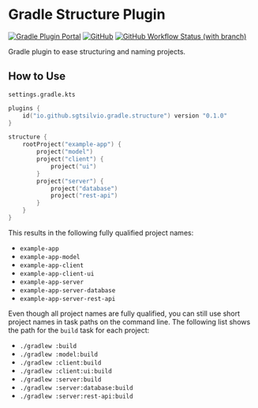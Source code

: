 # Gradle Structure Plugin

[![Gradle Plugin Portal](https://img.shields.io/gradle-plugin-portal/v/io.github.sgtsilvio.gradle.structure?color=brightgreen&style=for-the-badge)](https://plugins.gradle.org/plugin/io.github.sgtsilvio.gradle.structure)
[![GitHub](https://img.shields.io/github/license/sgtsilvio/gradle-structure?color=brightgreen&style=for-the-badge)](LICENSE)
[![GitHub Workflow Status (with branch)](https://img.shields.io/github/actions/workflow/status/sgtsilvio/gradle-structure/check.yml?branch=main&style=for-the-badge)](https://github.com/SgtSilvio/gradle-structure/actions/workflows/check.yml?query=branch%3Amain)

Gradle plugin to ease structuring and naming projects.

## How to Use

`settings.gradle.kts`

```kotlin
plugins {
    id("io.github.sgtsilvio.gradle.structure") version "0.1.0"
}

structure {
    rootProject("example-app") {
        project("model")
        project("client") {
            project("ui")
        }
        project("server") {
            project("database")
            project("rest-api")
        }
    }
}
```

This results in the following fully qualified project names:
- `example-app`
- `example-app-model`
- `example-app-client`
- `example-app-client-ui`
- `example-app-server`
- `example-app-server-database`
- `example-app-server-rest-api`

Even though all project names are fully qualified, you can still use short project names in task paths on the command line. The following list shows the path for the `build` task for each project:
- `./gradlew :build`
- `./gradlew :model:build`
- `./gradlew :client:build`
- `./gradlew :client:ui:build`
- `./gradlew :server:build`
- `./gradlew :server:database:build`
- `./gradlew :server:rest-api:build`
